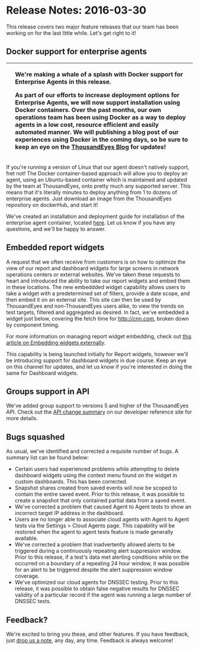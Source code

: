 # Release Notes: 2016-03-30

This release covers two major feature releases that our team has been working on for the last little while.  Let's get right to it!

## Docker support for enterprise agents

<table>
  <thead>
    <tr>
      <th style="text-align:left"></th>
      <th style="text-align:left">
        <p>We&apos;re making a whale of a splash with Docker support for Enterprise
          Agents in this release.</p>
        <p>As part of our efforts to increase deployment options for Enterprise Agents,
          we will now support installation using Docker containers. Over the past
          months, our own operations team has been using Docker as a way to deploy
          agents in a low cost, resource efficient and easily automated manner. We
          will publishing a blog post of our experiences using Docker in the coming
          days, so be sure to keep an eye on the <a href="https://blog.thousandeyes.com/">ThousandEyes Blog</a> for
          updates!</p>
      </th>
    </tr>
  </thead>
  <tbody></tbody>
</table>If you're running a version of Linux that our agent doesn't natively support, fret not!  The Docker container-based approach will allow you to deploy an agent, using an Ubuntu-based container which is maintained and updated by the team at ThousandEyes, onto pretty much any supported server.  This means that it's literally minutes to deploy anything from 1 to dozens of enterprise agents.  Just download an image from the ThousandEyes repository on dockerHub, and start it!  

We've created an installation and deployment guide for installation of the enterprise agent container, located [here](https://success.thousandeyes.com/ViewArticle?articleIdParam=kA0E0000000CmnXKAS).  Let us know if you have any questions, and we'll be happy to answer.

## Embedded report widgets

A request that we often receive from customers is on how to optimize the view of our report and dashboard widgets for large screens in network operations centers or external websites.  We've taken these requests to heart and introduced the ability to take our report widgets and embed them in these locations.  The new embeddded widget capability allows users to take a widget with a predetermined set of filters, provide a date scope, and then embed it on an external site.  This site can then be used by ThousandEyes and non-ThousandEyes users alike, to view the trends on test targets, filtered and aggregated as desired.  In fact, we've embedded a widget just below, covering the fetch time for http://cnn.com, broken down by component timing.

For more information on managing report widget embedding, check out [this article on Embedding widgets externally](https://success.thousandeyes.com/ViewArticle?articleIdParam=kA0E0000000CmnUKAS).

This capability is being launched initially for Report widgets, however we'll be introducing support for dashboard widgets in due course.  Keep an eye on this channel for updates, and let us know if you're interested in doing the same for Dashboard widgets.

##  Groups support in API

We've added group support to versions 5 and higher of the ThousandEyes API.  Check out the [API change summary](http://developer.thousandeyes.com/#/changesummary) on our developer reference site for more details.

## Bugs squashed

As usual, we've identified and corrected a requisite number of bugs.  A summary list can be found below:

* Certain users had experienced problems while attempting to delete dashboard widgets using the context menu found on the widget in custom dashboards.  This has been corrected.
* Snapshot shares created from saved events will now be scoped to contain the entire saved event.  Prior to this release, it was possible to create a snapshot that only contained partial data from a saved event.
* We've corrected a problem that caused Agent to Agent tests to show an incorrect target IP address in the dashboard.
* Users are no longer able to associate cloud agents with Agent to Agent tests via the Settings &gt; Cloud Agents page.  This capability will be restored when the agent to agent tests feature is made generally available.
* We've corrected a problem that inadvertently allowed alerts to be triggered during a continuously repeating alert suppression window.  Prior to this release, if a test's data met alerting conditions while on the occurred on a boundary of a repeating 24 hour window, it was possible for an alert to be triggered despite the alert suppression window coverage.
* We've optimized our cloud agents for DNSSEC testing.  Prior to this release, it was possible to obtain false negative results for DNSSEC validity of a particular record if the agent was running a large number of DNSSEC tests.

## Feedback?

We're excited to bring you these, and other features.  If you have feedback, just [drop us a note](mailto:support@thousandeyes.com?subject=2016-03-30+release+update), any day, any time.  Feedback is always welcome!  

